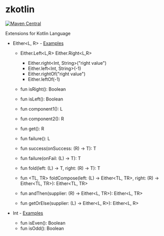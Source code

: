 # zkotlin

[![Maven Central](https://maven-badges.herokuapp.com/maven-central/br.com.zup.kotlin/zkotlin/badge.svg)](https://maven-badges.herokuapp.com/maven-central/br.com.zup.kotlin/zkotlin)


Extensions for Kotlin Language

- Either<L, R> - [Examples](src/test/kotlin/br/com/zup/zkotlin/either/EitherTest.kt)
    - Either.Left<L,R> Either.Right<L,R>
        - Either.right<Int, String>("right value")
        - Either.left<Int, String>(-1)
        - Either.rightOf("right value")
        - Either.leftOf(-1)

    - fun isRight(): Boolean
    - fun isLeft(): Boolean
    - fun component1(): L
    - fun component2(): R
    - fun get(): R
    - fun failure(): L 
    - fun <T> success(onSuccess: (R) -> T): T
    - fun <T> failure(onFail: (L) -> T): T
    - fun <T> fold(left: (L) -> T, right: (R) -> T): T
    - fun <TL, TR> foldCompose(left: (L) -> Either<TL, TR>, right: (R) -> Either<TL, TR>): Either<TL, TR>
    - fun <TR> andThen(supplier: (R) -> Either<L, TR>): Either<L, TR>
    - fun getOrElse(supplier: (L) -> Either<L, R>): Either<L, R>
    
- Int - [Examples](src/test/kotlin/br/com/zup/zkotlin/extensions/IntTest.kt)
    - fun isEven(): Boolean    
    - fun isOdd(): Boolean    

    


